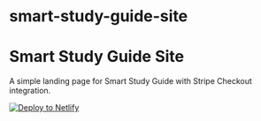 # smart-study-guide-site
# Smart Study Guide Site

A simple landing page for Smart Study Guide with Stripe Checkout integration.

[![Deploy to Netlify](https://www.netlify.com/img/deploy/button.svg)](https://app.netlify.com/start/deploy?repository=https://github.com/YOUR_USERNAME/smart-study-guide-site)
